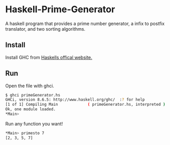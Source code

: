 # Haskell-Prime-Generator
A haskell program that provides a prime number generator, a infix to postfix translator, and two sorting algorithms.

## Install

Install GHC from [Haskells offical website.](https://www.haskell.org/downloads/)

## Run

Open the file with ghci.

```bash
$ ghci primeGenerator.hs
GHCi, version 8.6.5: http://www.haskell.org/ghc/  :? for help
[1 of 1] Compiling Main             ( primeGenerator.hs, interpreted )
Ok, one module loaded.
*Main>
```

Run any function you want!

```bash
*Main> primesto 7
[2, 3, 5, 7]
```
